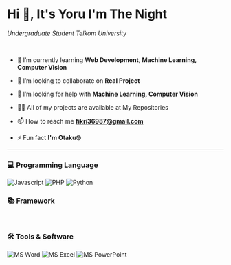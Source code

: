 <h1 align="Left">Hi 👋, It's Yoru I'm The Night</h1>

*Undergraduate Student Telkom University*


<p align="left" style="margin-right: 20px;">
  <a href="https://www.instagram.com/fikrisyoru/" style="text-decoration:none;" target="_blank" >
    <img src="https://img.shields.io/badge/fikrisyoru-%23E4405F.svg?style=for-the-badge&logo=Instagram&logoColor=white" alt=""/>
  </a>

  <a href="https://www.linkedin.com/in/fikri-fauzi-a08588258/" style="text-decoration:none;" target="_blank" >
    <img src="https://img.shields.io/badge/FIKRI%20FAUZI-%230077B5.svg?style=for-the-badge&logo=linkedin&logoColor=white" alt=""/>
  </a>
</p>


- 🌱 I’m currently learning **Web Development, Machine Learning, Computer Vision**

- 👯 I’m looking to collaborate on **Real Project**

- 🤝 I’m looking for help with **Machine Learning, Computer Vision**

- 👨‍💻 All of my projects are available at My Repositories

- 📫 How to reach me **fikri36987@gmail.com**

- ⚡ Fun fact **I'm Otaku🤓**

***

<h3 align="left">💻 Programming Language</h3>
<p align="left">
  <img src="https://img.shields.io/badge/javascript-%23323330.svg?style=for-the-badge&logo=javascript&logoColor=%23F7DF1E" alt="Javascript"/>
  <img src="https://img.shields.io/badge/php-%23777BB4.svg?style=for-the-badge&logo=php&logoColor=white" alt="PHP"/>
  <img src="https://img.shields.io/badge/python-3670A0?style=for-the-badge&logo=python&logoColor=ffdd54" alt="Python"/>
</p>

<h3 align="left">📚 Framework</h3>
<p align="left">
  <img src="https://img.shields.io/badge/react-%2320232a.svg?style=for-the-badge&logo=react&logoColor=%2361DAFB" alt=""/>
  <img src="https://img.shields.io/badge/express.js-%23404d59.svg?style=for-the-badge&logo=express&logoColor=%2361DAFB" alt=""/>
  <img src="https://img.shields.io/badge/laravel-%23FF2D20.svg?style=for-the-badge&logo=laravel&logoColor=white" alt=""/>
  <img src="https://img.shields.io/badge/tailwindcss-%2338B2AC.svg?style=for-the-badge&logo=tailwind-css&logoColor=white" alt=""/>
</p>

<h3 align="left">🛠️ Tools & Software</h3>
<p align="left">
  <img src="https://img.shields.io/badge/Microsoft_Word-2B579A?style=for-the-badge&logo=microsoft-word&logoColor=white" alt="MS Word"/>
  <img src="https://img.shields.io/badge/Microsoft_Excel-217346?style=for-the-badge&logo=microsoft-excel&logoColor=white" alt="MS Excel"/>
  <img src="https://img.shields.io/badge/Microsoft_PowerPoint-B7472A?style=for-the-badge&logo=microsoft-powerpoint&logoColor=white" alt="MS PowerPoint"/>
  <img src="https://img.shields.io/badge/Visual%20Studio%20Code-0078d7.svg?style=for-the-badge&logo=visual-studio-code&logoColor=white" alt=""/>
</p>

